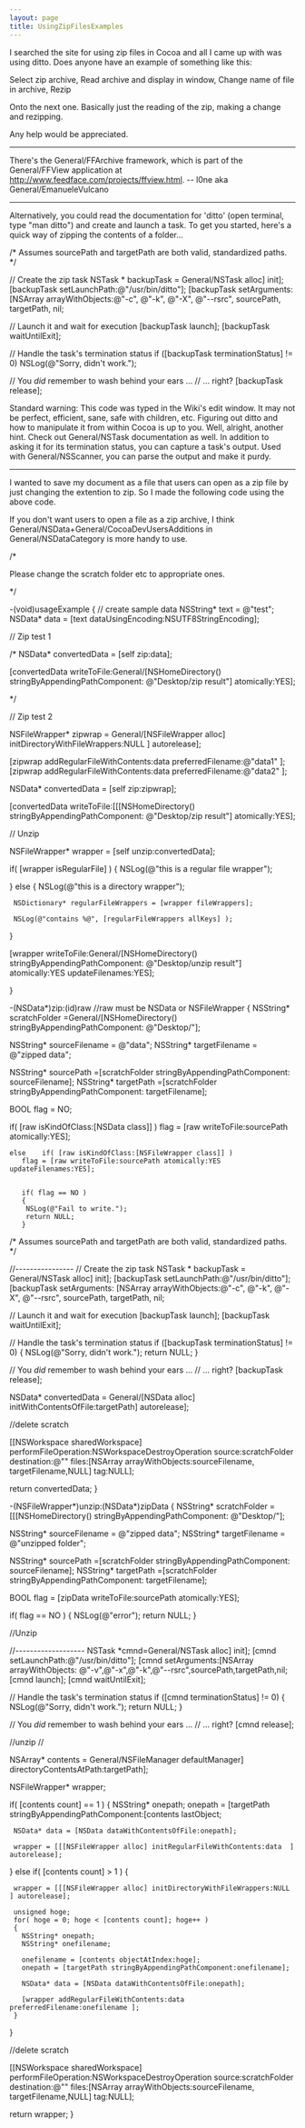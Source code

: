 ```yaml
---
layout: page
title: UsingZipFilesExamples
---
```




I searched the site for using zip files in Cocoa and all I came up with was using ditto. Does anyone have an example of something like this:

Select zip archive,
Read archive and display in window,
Change name of file in archive,
Rezip

Onto the next one. Basically just the reading of the zip, making a change and rezipping. 

Any help would be appreciated.

----

There's the General/FFArchive framework, which is part of the General/FFView application at http://www.feedface.com/projects/ffview.html. -- l0ne aka General/EmanueleVulcano

----

Alternatively, you could read the documentation for 'ditto'  (open terminal, type "man ditto") and create and launch a task. To get you started, here's a quick way of zipping the contents of a folder...

    
 /* Assumes sourcePath and targetPath are both
 valid, standardized paths. */
 
 // Create the zip task
 NSTask * backupTask = General/NSTask alloc] init];
 [backupTask setLaunchPath:@"/usr/bin/ditto"];
 [backupTask setArguments:
  [NSArray arrayWithObjects:@"-c", @"-k", @"-X", @"--rsrc",
   sourcePath, targetPath, nil;
 
 // Launch it and wait for execution
 [backupTask launch];
 [backupTask waitUntilExit];
 
 // Handle the task's termination status
 if ([backupTask terminationStatus] != 0)
 NSLog(@"Sorry, didn't work.");
 
 // You *did* remember to wash behind your ears ...
 // ... right?
 [backupTask release];


Standard warning: This code was typed in the Wiki's edit window. It may not be perfect, efficient, sane, safe with children, etc. Figuring out ditto and how to manipulate it from within Cocoa is up to you. Well, alright, another hint. Check out General/NSTask documentation as well. In addition to asking it for its termination status, you can capture a task's output. Used with General/NSScanner, you can parse the output and make it purdy.

----
I wanted to save my document as a file that users can open as a zip file by just changing the extention to zip.
So I made the following code using the above code. 

If you don't want users to open a file as a zip archive, I think General/NSData+General/CocoaDevUsersAdditions in General/NSDataCategory is more handy to use.

    
 /*
 
 Please change the scratch folder etc to appropriate ones.
 
 */
 
 
 -(void)usageExample
 {
   // create sample data
   NSString* text = @"test";
   NSData* data = [text dataUsingEncoding:NSUTF8StringEncoding];
   
   
   
   // Zip test 1
   
   /*
   NSData* convertedData = [self zip:data];
   
   [convertedData writeToFile:General/[NSHomeDirectory() stringByAppendingPathComponent: @"Desktop/zip result"] atomically:YES];
   
   
   */
   
   // Zip test 2
   
   NSFileWrapper* zipwrap = General/[NSFileWrapper alloc] initDirectoryWithFileWrappers:NULL ] autorelease];
   
   [zipwrap addRegularFileWithContents:data   preferredFilename:@"data1" ];
   [zipwrap addRegularFileWithContents:data   preferredFilename:@"data2" ];
   
   NSData* convertedData = [self zip:zipwrap];
   
   [convertedData writeToFile:[[[NSHomeDirectory() stringByAppendingPathComponent: @"Desktop/zip result"] atomically:YES];
   
   
   
   
   // Unzip
   
   NSFileWrapper* wrapper = [self unzip:convertedData];
   
   if( [wrapper isRegularFile] )
   {
     NSLog(@"this is a regular file wrapper");
     
     
   }
   else
   {
     NSLog(@"this is a directory wrapper");
     
     
     NSDictionary* regularFileWrappers = [wrapper fileWrappers];
     
     NSLog(@"contains %@", [regularFileWrappers allKeys] );
  	
   }
   
   [wrapper  writeToFile:General/[NSHomeDirectory() stringByAppendingPathComponent: @"Desktop/unzip result"] atomically:YES updateFilenames:YES];
   
 }
 
 
 
 -(NSData*)zip:(id)raw //raw must be NSData or NSFileWrapper
 {
   NSString* scratchFolder =General/[NSHomeDirectory() stringByAppendingPathComponent: @"Desktop/"];
   
   
   NSString* sourceFilename = @"data";
   NSString* targetFilename = @"zipped data";
   
   NSString* sourcePath =[scratchFolder stringByAppendingPathComponent: sourceFilename];
   NSString* targetPath =[scratchFolder stringByAppendingPathComponent: targetFilename];
   
   
   BOOL flag = NO;
   
   
   if( [raw isKindOfClass:[NSData class]] )
     flag = [raw writeToFile:sourcePath atomically:YES];
  	
  	
  	else 	if( [raw isKindOfClass:[NSFileWrapper class]] )
       flag = [raw writeToFile:sourcePath atomically:YES updateFilenames:YES];
       
       
       if( flag == NO )
       {
  		NSLog(@"Fail to write.");
  		return NULL;
       }
   
   /* Assumes sourcePath and targetPath are both
   valid, standardized paths. */
   
   
   
   //----------------
   // Create the zip task
   NSTask * backupTask = General/NSTask alloc] init];
   [backupTask setLaunchPath:@"/usr/bin/ditto"];
   [backupTask setArguments:
    [NSArray arrayWithObjects:@"-c", @"-k", @"-X", @"--rsrc",
     sourcePath, targetPath, nil;
   
   // Launch it and wait for execution
   [backupTask launch];
   [backupTask waitUntilExit];
   
   // Handle the task's termination status
   if ([backupTask terminationStatus] != 0)
   {
     NSLog(@"Sorry, didn't work.");
     return NULL;
   }
   
   // You *did* remember to wash behind your ears ...
   // ... right?
   [backupTask release];
   
   
   NSData* convertedData = General/[NSData alloc] initWithContentsOfFile:targetPath] autorelease];
   
   //delete scratch
   
   [[NSWorkspace sharedWorkspace] performFileOperation:NSWorkspaceDestroyOperation
                                                    source:scratchFolder
                                               destination:@""
                                                     files:[NSArray arrayWithObjects:sourceFilename, targetFilename,NULL]
                                                       tag:NULL];
   
   
   return convertedData;
 }
 
 
 -(NSFileWrapper*)unzip:(NSData*)zipData
 {
   NSString* scratchFolder =[[[NSHomeDirectory()
                                  stringByAppendingPathComponent: @"Desktop/"];
   
   NSString* sourceFilename = @"zipped data";
   NSString* targetFilename = @"unzipped folder";
   
   NSString* sourcePath =[scratchFolder stringByAppendingPathComponent: sourceFilename];
   NSString* targetPath =[scratchFolder stringByAppendingPathComponent: targetFilename];
   
   
   
   BOOL flag = [zipData writeToFile:sourcePath atomically:YES];
   
   if( flag == NO )
   {
     NSLog(@"error");
     return NULL;
   }
   
   
   //Unzip
   
   //-------------------
   NSTask *cmnd=General/NSTask alloc] init];
   [cmnd setLaunchPath:@"/usr/bin/ditto"];
   [cmnd setArguments:[NSArray arrayWithObjects:
                       @"-v",@"-x",@"-k",@"--rsrc",sourcePath,targetPath,nil;
   [cmnd launch];
   [cmnd waitUntilExit];
   
   // Handle the task's termination status
   if ([cmnd terminationStatus] != 0)
   {
     NSLog(@"Sorry, didn't work.");
     return NULL;
   }
   
   // You *did* remember to wash behind your ears ...
   // ... right?
   [cmnd release];
   
   
   
   //unzip
   //
   
   NSArray* contents = General/NSFileManager defaultManager] directoryContentsAtPath:targetPath];
   
   
   NSFileWrapper* wrapper;
   
   if( [contents count] == 1 )
   {
     NSString* onepath;
     onepath = [targetPath stringByAppendingPathComponent:[contents lastObject;
     
     NSData* data = [NSData dataWithContentsOfFile:onepath];
     
     wrapper = [[[NSFileWrapper alloc] initRegularFileWithContents:data  ] autorelease];
     
     
   }
   else	if( [contents count] > 1 )
   {
     
     wrapper = [[[NSFileWrapper alloc] initDirectoryWithFileWrappers:NULL ] autorelease];
     
     unsigned hoge;
     for( hoge = 0; hoge < [contents count]; hoge++ )
     {
       NSString* onepath;
       NSString* onefilename;
       
       onefilename = [contents objectAtIndex:hoge];
       onepath = [targetPath stringByAppendingPathComponent:onefilename];
       
       NSData* data = [NSData dataWithContentsOfFile:onepath];
       
       [wrapper addRegularFileWithContents:data   preferredFilename:onefilename ];
     }
   }
   
   
   
   //delete scratch
   
   [[NSWorkspace sharedWorkspace] performFileOperation:NSWorkspaceDestroyOperation
                                                    source:scratchFolder
                                               destination:@"" 
                                                     files:[NSArray arrayWithObjects:sourceFilename, targetFilename,NULL]
                                                       tag:NULL];
   
   
   return wrapper;
 }

